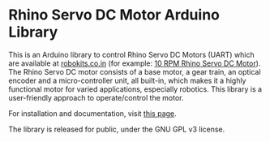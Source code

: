 # Rhino Servo DC Motor Arduino Library
This is an Arduino library to control Rhino Servo DC Motors (UART) which are available at <a href="http://www.robokits.co.in/" target="_blank">robokits.co.in</a> (for example: <a href="http://robokits.co.in/motors/high-torque-encoder-dc-servo-motor-10rpm-with-uart-i2c-ppm-drive?cPath=2_71&" target="_blank">10 RPM Rhino Servo DC Motor</a>). The Rhino Servo DC motor consists of a base motor, a gear train, an optical encoder and a micro-controller unit, all built-in, which makes it a highly functional motor for varied applications, especially robotics. This library is a user-friendly approach to operate/control the motor.

For installation and documentation, visit <a href="http://www.samvrit.tk/rhino-project" target="_blank">this page</a>.

The library is released for public, under the GNU GPL v3 license.
